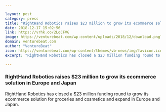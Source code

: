 ```yaml
---

layout: post
category: press
title: "RightHand Robotics raises $23 million to grow its ecommerce solution in Europe and Japan"
date: 2018-12-17 15:02:56
link: https://vrhk.co/2LqCFVG
image: https://venturebeat.com/wp-content/uploads/2018/12/download.png?fit=1280%2C720&strip=all
domain: venturebeat.com
author: "VentureBeat"
icon: https://venturebeat.com/wp-content/themes/vb-news/img/favicon.ico
excerpt: "RightHand Robotics has closed a $23 million funding round to grow its ecommerce solution for groceries and cosmetics and expand in Europe and Japan."

---
```


### RightHand Robotics raises $23 million to grow its ecommerce solution in Europe and Japan

RightHand Robotics has closed a $23 million funding round to grow its ecommerce solution for groceries and cosmetics and expand in Europe and Japan.